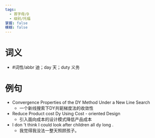 ```yaml
---
tags:
  - 首字母/D
  - 级别/托福
掌握: false
模糊: false
---
```

# 词义
- #词性/abbr  迪；day 天；duty 义务
# 例句
- Convergence Properties of the DY Method Under a New Line Search
	- 一个新线搜索下DY共轭梯度法的收敛性
- Reduce Product cost Dy Using Cost - oriented Design
	- 引入面向成本的设计模式降低产品成本
- I don 't think I could look after children all dy long .
	- 我觉得我没法一整天照顾孩子。
